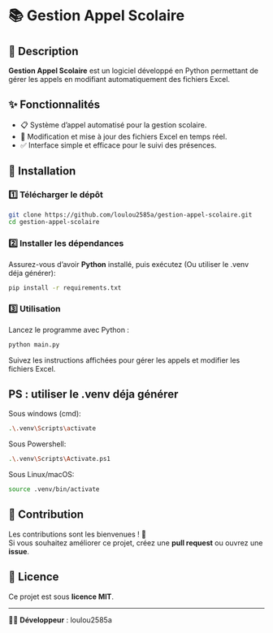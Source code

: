 # 📚 Gestion Appel Scolaire

## 📌 Description
**Gestion Appel Scolaire** est un logiciel développé en Python permettant de gérer les appels en modifiant automatiquement des fichiers Excel.

## ✨ Fonctionnalités
- 📋 Système d’appel automatisé pour la gestion scolaire.
- 📝 Modification et mise à jour des fichiers Excel en temps réel.
- ✅ Interface simple et efficace pour le suivi des présences.

## 🚀 Installation

### 1️⃣ Télécharger le dépôt  
```bash
git clone https://github.com/loulou2585a/gestion-appel-scolaire.git
cd gestion-appel-scolaire
```

### 2️⃣ Installer les dépendances  
Assurez-vous d’avoir **Python** installé, puis exécutez (Ou utiliser le .venv déja générer):  
```bash
pip install -r requirements.txt
```

### 3️⃣ Utilisation  
Lancez le programme avec Python :  
```bash
python main.py
```
Suivez les instructions affichées pour gérer les appels et modifier les fichiers Excel.

## PS : utiliser le .venv déja générer
Sous windows (cmd):
```bash
.\.venv\Scripts\activate
```
Sous Powershell:
```bash
.\.venv\Scripts\Activate.ps1
```
Sous Linux/macOS:
```bash
source .venv/bin/activate
```

## 🤝 Contribution
Les contributions sont les bienvenues ! 🚀  
Si vous souhaitez améliorer ce projet, créez une **pull request** ou ouvrez une **issue**.

## 📜 Licence
Ce projet est sous **licence MIT**.

---
👨‍💻 **Développeur** : loulou2585a 